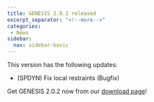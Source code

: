 ```yaml
---
title: GENESIS 2.0.2 released
excerpt_separator: "<!--more-->"
categories:
 - News
sidebar:
  nav: sidebar-basic
---
```


This version has the following updates:

-   (SPDYN) Fix local restraints (Bugfix)

<!--more-->
Get GENESIS 2.0.2 now from our [download
page](https://github.com/genesis-release-r-ccs/genesis/releases/tag/v2.0.2)!
